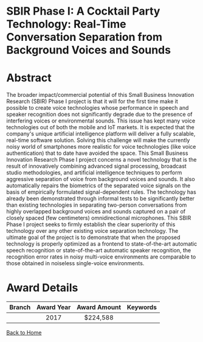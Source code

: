 
SBIR Phase I: A Cocktail Party Technology: Real-Time Conversation Separation from Background Voices and Sounds
==============================================================================================================

# Abstract


The broader impact/commercial potential of this Small Business Innovation Research (SBIR) Phase I project is that it will for the first time make it possible to create voice technologies whose performance in speech and speaker recognition does not significantly degrade due to the presence of interfering voices or environmental sounds. This issue has kept many voice technologies out of both the mobile and IoT markets. It is expected that the company's unique artificial intelligence platform will deliver a fully scalable, real-time software solution. Solving this challenge will make the currently noisy world of smartphones more realistic for voice technologies (like voice authentication) that to date have avoided the space. This Small Business Innovation Research Phase I project concerns a novel technology that is the result of innovatively combining advanced signal processing, broadcast studio methodologies, and artificial intelligence techniques to perform aggressive separation of voice from background voices and sounds. It also automatically repairs the biometrics of the separated voice signals on the basis of empirically formulated signal-dependent rules. The technology has already been demonstrated through informal tests to be significantly better than existing technologies in separating two-person conversations from highly overlapped background voices and sounds captured on a pair of closely spaced (few centimeters) omnidirectional microphones. This SBIR Phase I project seeks to firmly establish the clear superiority of this technology over any other existing voice separation technology. The ultimate goal of the project is to demonstrate that when the proposed technology is properly optimized as a frontend to state-of-the-art automatic speech recognition or state-of-the-art automatic speaker recognition, the recognition error rates in noisy multi-voice environments are comparable to those obtained in noiseless single-voice environments.  

# Award Details

|Branch|Award Year|Award Amount|Keywords|
| :---: | :---: | :---: | :---: |
||2017|$224,588||
  
  


[Back to Home](https://github.com/chrischow/dod_sbir_awards#272)